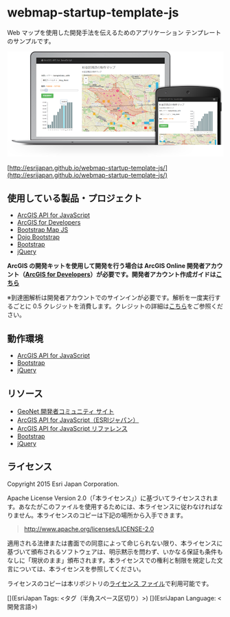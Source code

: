 # webmap-startup-template-js

Web マップを使用した開発手法を伝えるためのアプリケーション テンプレートのサンプルです。

[![](images/readme/top.png)]()

[http://esrijapan.github.io/webmap-startup-template-js/](http://esrijapan.github.io/webmap-startup-template-js/)

## 使用している製品・プロジェクト

* [ArcGIS API for JavaScript](https://developers.arcgis.com/javascript/)
* [ArcGIS for Developers](https://developers.arcgis.com/en/)
* [Bootstrap Map JS](https://github.com/esri/bootstrap-map-js/)
* [Dojo Bootstrap](https://github.com/xsokev/Dojo-Bootstrap)
* [Bootstrap](https://github.com/twbs/bootstrap)
* [jQuery](https://github.com/jquery)

**ArcGIS の開発キットを使用して開発を行う場合は ArcGIS Online 開発者アカウント（[ArcGIS for Developers](https://developers.arcgis.com/en/)）が必要です。開発者アカウント作成ガイドは[こちら](http://www.esrij.com/cgi-bin/wp/wp-content/uploads/documents/signup-esri-developers.pdf)**

※到達圏解析は開発者アカウントでのサインインが必要です。解析を一度実行するごとに 0.5 クレジットを消費します。クレジットの詳細は[こちら](http://www.esrij.com/products/arcgis-online-for-developers/details/plans/)をご参照ください。

## 動作環境

* [ArcGIS API for JavaScript](https://developers.arcgis.com/javascript/jshelp/supported_browsers.html)
* [Bootstrap](http://getbootstrap.com/getting-started/#support)
* [jQuery](https://jquery.com/browser-support/)

## リソース

* [GeoNet 開発者コミュニティ サイト](https://geonet.esri.com/groups/devcom-jp)
* [ArcGIS API for JavaScript（ESRIジャパン）](http://www.esrij.com/products/arcgis-api-for-javascript/)
* [ArcGIS API for JavaScript リファレンス](https://developers.arcgis.com/javascript/jsapi/)
* [Bootstrap](http://getbootstrap.com/)
* [jQuery](https://jquery.com/)

## ライセンス
Copyright 2015 Esri Japan Corporation.

Apache License Version 2.0（「本ライセンス」）に基づいてライセンスされます。あなたがこのファイルを使用するためには、本ライセンスに従わなければなりません。本ライセンスのコピーは下記の場所から入手できます。

> http://www.apache.org/licenses/LICENSE-2.0

適用される法律または書面での同意によって命じられない限り、本ライセンスに基づいて頒布されるソフトウェアは、明示黙示を問わず、いかなる保証も条件もなしに「現状のまま」頒布されます。本ライセンスでの権利と制限を規定した文言については、本ライセンスを参照してください。

ライセンスのコピーは本リポジトリの[ライセンス ファイル](./LICENSE)で利用可能です。

[](EsriJapan Tags: <タグ（半角スペース区切り）>)
[](EsriJapan Language: <開発言語>)
